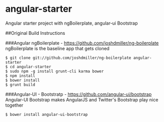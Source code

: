 angular-starter
===============

Angular starter project with ngBoilerplate, angular-ui Bootstrap


##Original Build Instructions

###Angular ngBoilerplate - https://github.com/joshdmiller/ng-boilerplate
ngBoilerplate is the baseline app that gets cloned

    $ git clone git://github.com/joshdmiller/ng-boilerplate angular-starter
    $ cd angular-starter
    $ sudo npm -g install grunt-cli karma bower
    $ npm install
    $ bower install
    $ grunt build

###Angular-UI - Bootstratp - https://github.com/angular-ui/bootstrap
Angular-UI Bootstrap makes AngularJS and Twitter's Bootstrap play nice together

    $ bower install angular-ui-bootstrap


